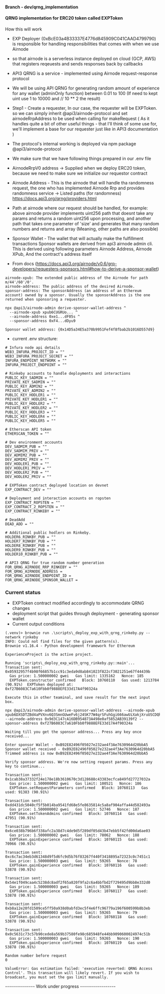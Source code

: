 #### Branch - dev/qrng_implementation
#### QRNG implementation for ERC20 token called EXPToken

How this will work
- EXP Deployer (0xBcE03a4B33337E4776d845909C041CAAD4799790) is responsible for handling responsibilities that comes with when we use Airnode 

- so that airnode is a serverless instance deployed on cloud (GCP, AWS) that registers reqeuests and sends responses back by callbacks 

- API3 QRNG is a service - implemented using Airnode request-response protocol 
- We will be using API QRNG for generating random amount of experience for any wallet (adminOnly function) between 0.01 to 100 (If need to kept uint use 1 to 10000 and // 10 ** 2 the result)

- Step1 - Create a requester,
In our case, the requester will be EXPToken. so we can simply inherit @api3/airnode-protocol and set airnodeRrpAddress to be used when calling for makeRequest
( As it handles quite a bit of other useful things - that I'll think of some use for, we'll implement a base for our requester just like in API3 documentation )

- The protocol's internal working is deployed via npm package @api3/airnode-protocol

- We make sure that we have following things prepared in our .env file 

- AirnodeRrpV0 address -> Supplied when we deploy ERC20 token, because we need to make sure we initialize our requestor contract
- Airnode Address - This is the airnode that will handle tha randomness request, the one who has implemented Airnode Rrp and provides randomness service -> Listed paths (for randomness) https://docs.api3.org/qrng/providers.html
- Path at airnode where our request should be handled, for example: above airnode provider implements uint256 path that doesnt take any params and returns a random uint256 upon processing, and another path that takes one parameter of 'size' and generates that many random numbers and returns and array (Meaning, other paths are also possible)

- Sponsor Wallet - The wallet that will actually make the fulfillment transactions 
Sponsor wallets are derived from api3 airnode admin cli. 
This is derived using following parameters 
Airnode Address, Airnode XPub, And the contract's address itself 

- From docs 
(https://docs.api3.org/airnode/v0.6/grp-developers/requesters-sponsors.html#how-to-derive-a-sponsor-wallet)
```
airnode-xpub: The extended public address of the Airnode for path m/44'/60'/0'.
airnode-address: The public address of the desired Airnode.
sponsor-address: The sponsorAddress (an address of an Ethereum account) owned by a sponsor. Usually the sponsorAddress is the one returned when sponsoring a requester.

npx @api3/airnode-admin derive-sponsor-wallet-address ^
  --airnode-xpub xpub6CUGRUo... ^
  --airnode-address 0xe1...dF05s ^
  --sponsor-address 0xF4...dDyu9

Sponsor wallet address: {0x14D5a34E5a370b9951Fef4f8fbab2b1016D557d9}
```

- current .env structure:
```
# Infura node api details 
WEB3_INFURA_PROJECT_ID = ""
WEB3_INFURA_PROJECT_SECRET = ""
INFURA_ENDPOINT_NETWORK = ""
INFURA_PROJECT_ENDPOINT = ""

# Rinkeby accounts to handle deployments and interactions 
PUBLIC_KEY_SADMIN = ""
PRIVATE_KEY_SADMIN = ""
PUBLIC_KEY_ADMIN2 = ""
PRIVATE_KEY_ADMIN2 = ""
PUBLIC_KEY_HODLER1 = ""
PRIVATE_KEY_HODLER1 = ""
PUBLIC_KEY_HODLER2 = ""
PRIVATE_KEY_HODLER2 = ""
PUBLIC_KEY_HODLER3 = ""
PUBLIC_KEY_HODLER4 = ""
PUBLIC_KEY_HODLER5 = ""

# Etherscan API token
ETHERSCAN_TOKEN = ""

# Dev environment accounts 
DEV_SADMIM_PUB = ""
DEV_SADMIM_PRIV = ""
DEV_ADMIM2_PUB = ""
DEV_ADMIM2_PRIV = ""
DEV_HODLER1_PUB = ""
DEV_HODLER1_PRIV = ""
DEV_HODLER2_PUB = ""
DEV_HODLER2_PRIV = ""

# EXPToken contract deployed location on devnet 
EXP_CONTRACT_DEV = ""

# Deployment and interaction accounts on ropsten 
EXP_CONTRACT_ROPSTEN = ""
EXP_CONTRACT_2_ROPSTEN = ""
EXP_CONTRACT_RINKEBY = ""

# DeadAdd
DEAD_ADD = ""

# Additional public hodlers on Rinkeby.
HOLDER6_RINKBY_PUB = ""
HOLDER7_RINKBY_PUB = ""
HOLDER8_RINKBY_PUB = ""
HOLDER9_RINKBY_PUB = ""
HOLDER10_RINKBY_PUB = ""

# API3 QRNG for true random number generation 
FOR_QRNG_AIRNODE_RRP_RINKEBY = ""
FOR_QRNG_AIRNODE_ADDRESS = 
FOR_QRNG_AIRNODE_ENDPOINT_ID = 
FOR_QRNG_ARINODE_SPONSOR_WALLET = 
```

### Current status 
- EXPToken contract modified accordingly to accommodate QRNG changes 
- deployment script that guides through deployment - generating sponsor wallet 
- Current output conditions 
```
(.venv)> brownie run .\scripts\_deploy_exp_with_qrng_rinkeby.py --network rinkeby
INFO: Could not find files for the given pattern(s).
Brownie v1.16.4 - Python development framework for Ethereum

ExperienceProject is the active project.

Running 'scripts\_deploy_exp_with_qrng_rinkeby.py::main'...
Transaction sent: 0x05932957f4b98f66857b1cc91c3eda9d8ab841023f822cf3021251e67f44439b
  Gas price: 1.500000002 gwei   Gas limit: 1335162   Nonce: 185
  EXPToken.constructor confirmed   Block: 10760110   Gas used: 1213784 (90.91%)  EXPToken deployed at: 0xf27B6083C7a610Fbb0f9888EFE33d17A4f90324a

Execute this in other teaminal, and save result for the next input box. 

npx @api3/airnode-admin derive-sponsor-wallet-address --airnode-xpub xpub6DXSDTZBd4aPVXnv6Q3SmnGUweFv6j24SK77W4qrSFuhGgi666awUiXakjXruUSCDQhhctVG7AQt67gMdaRAsDnDXv23bBRKsMWvRzo6kbf --airnode-address 0x9d3C147cA16DB954873A498e0af5852AB39139f2 --sponsor-address 0xf27B6083C7a610Fbb0f9888EFE33d17A4f90324a

Waiting till you get the sponsor address... Press any key once received...     

Enter sponsor Wallet - 0xB92E82496f05027e232ae4f3Ae7630964d20bbA5
Sponsor wallet received - 0xB92E82496f05027e232ae4f3Ae7630964d20bbA5
Trimmed address is now 0xB92E82496f05027e232ae4f3Ae7630964d20bbA5

Verify sponsor address. We're now setting request params. Press any key to continue...

Transaction sent: 0x1cab38a37332f24e178e18b3610670c3d128688c43383ecfca849fd27727032a
  Gas price: 1.500000002 gwei   Gas limit: 100521   Nonce: 186
  EXPToken.setRequestParameters confirmed   Block: 10760113   Gas used: 91383 (90.91%)

Transaction sent: 0xdd431dc5040cf5f5b014ba9541fd68e5fe8635814c5a8af904affa44d582493a
  Gas price: 1.500000002 gwei   Gas limit: 52746   Nonce: 187
  EXPToken.setTokenAdmins confirmed   Block: 10760114   Gas used: 47951 (90.91%)

Transaction sent: 0x6ce038b796b6f338afc2a38d7c4de9d5f289df05d43b47ebb5f42fd00da6ae03
  Gas price: 1.500000002 gwei   Gas limit: 78062   Nonce: 188
  EXPToken.gainExperience confirmed   Block: 10760115   Gas used: 70966 (90.91%)

Transaction sent: 0xc6c7ac34eb3d61348d9f5d6fc9d5b76f83267f440f3418895a72323c0c7451c1
  Gas price: 1.500000003 gwei   Gas limit: 59265   Nonce: 78
  EXPToken.gainExperience confirmed   Block: 10760116   Gas used: 53878 (90.91%)

Transaction sent: 0x54e1f049caa4c5238dc8adf2f65a820f9fa2c6a4bbfbd2f729495d9bb8e332d0
  Gas price: 1.500000003 gwei   Gas limit: 59265   Nonce: 189
  EXPToken.gainExperience confirmed   Block: 10760117   Gas used: 53878 (90.91%)

Transaction sent: 0xb8a12e20fd1509ce5ff50a938d0abfd3ec5f4e6ffc96779a196f600599b8b3eb
  Gas price: 1.500000003 gwei   Gas limit: 59265   Nonce: 79
  EXPToken.gainExperience confirmed   Block: 10760118   Gas used: 53878 (90.91%)

Transaction sent: 0x0c5631c73c57b90cede8a569b37580fe98c685948fe44bb9090600024974c51b
  Gas price: 1.500000003 gwei   Gas limit: 59265   Nonce: 190
  EXPToken.gainExperience confirmed   Block: 10760119   Gas used: 53878 (90.91%)

Random number before request
0

ValueError: Gas estimation failed: 'execution reverted: QRNG Access Control'. This transaction will likely revert. If you wish to broadcast, you must set the gas limit manually. 
```

--------------- Work under progress ------------------
